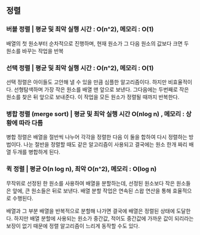 ## 정렬


### 버블 정렬 | 평균 및 최악 실행 시간 : O(n^2), 메모리 : O(1)

  배열의 첫 원소부터 순차적으로 진행하며, 현재 원소가 그 다음 원소의 값보다 크면 두 원소를 바꾸는 작업을 반복

### 선택 정렬 | 평균 및 최악 실행 시간 : O(n^2), 메모리 : O(1)

	
  선택 정렬은 아이들도 고안해 낼 수 있을 만큼 심플한 알고리즘이다. 하지만 비효율적이다.
  선형탐색하며 가장 작은 원소를 배열 맨 앞으로 보낸다.  그다음에는 두번째로 작은 원소를 찾은 뒤 앞으로 보내준다. 이 작업을 모든 원소가 정렬될 때까지 반복한다. 


### 병합 정렬 (merge sort) | 평균 및 최악 실행 시간 O(nlog n) , 메모리 : 상황에 따라 다름

  병합 정렬은 배열을 절반씩 나누어 각각을 정렬한 다음 이 둘을 합하여 다시 정렬하는 방법이다.
  나눈 절반을 정렬할 때도 같은 알고리즘이 사용되고 결국에는 원소 한개 짜리 배열 두개를 병합하게 된다. 

### 퀵 정렬 | 평균 O(n log n), 최악 O(n^2), 메모리 : O(log n)
 	
  무작위로 선정된 한 원소를 사용하여 배열을 분할하는데, 선정된 원소보다 작은 원소들은 앞에, 큰 원소들은 뒤로 보낸다. 
  배열 분할 작업은 연속된 스왑 연산을 통해 효율적으로 수행된다.

  배열과 그 부분 배열을 반복적으로 분할해 나가면 결국에 배열은 정렬된 상태에 도달한다. 
  하지만 배열 분할에 사용되는 원소가 중간값, 적어도 중간값에 가까운 값이 되리라는 보장이 없기 때문에 정렬 알고리즘이 느리게 동작할 수도 있다. 
